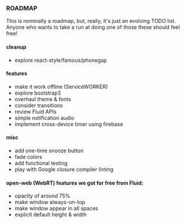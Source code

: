 ### ROADMAP

This is nominally a roadmap, but, really, it's just an evolving TODO list.
Anyone who wants to take a run at doing one of those these should feel free!

#### cleanup
  * explore react-style/famous/phonegap

#### features
  * make it work offline (ServiceWORKER)
  * explore bootstrap3
  * overhaul theme & fonts
  * consider transitions
  * review Fluid APIs
  * simple notification audio
  * implement cross-device timer using firebase

#### misc
  * add one-time snooze button
  * fade colors
  * add functional testing
  * play with Google closure compiler linting

#### open-web (WebRT) features we got for free from Fluid:
  * opacity of around 75%
  * make window always-on-top
  * make window appear in all spaces
  * explicit default height & width
